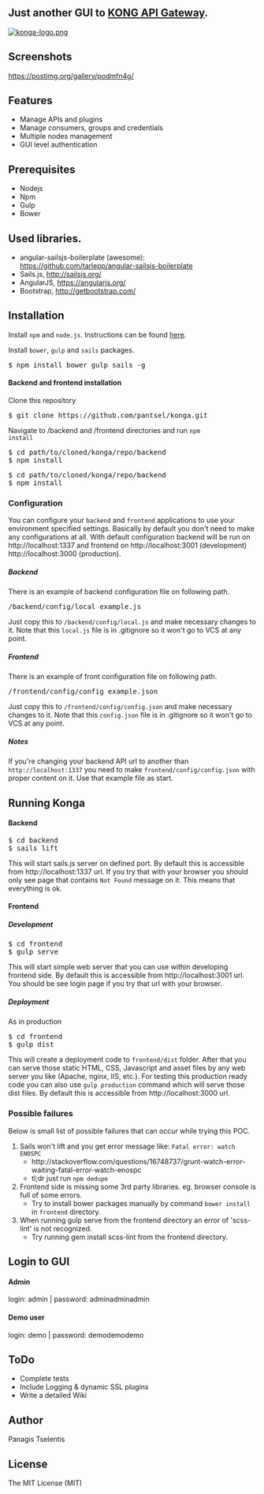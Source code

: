 ## Just another GUI to [KONG API Gateway](http://getkong.org).

[![konga-logo.png](https://s21.postimg.org/lh9qb1fev/konga_logo.png)](https://postimg.org/image/569meq2wz/)


## Screenshots
https://postimg.org/gallery/podmfn4g/

## Features
* Manage APIs and plugins
* Manage consumers, groups and credentials
* Multiple nodes management
* GUI level authentication


## Prerequisites
- Nodejs
- Npm
- Gulp
- Bower

## Used libraries.
* angular-sailsjs-boilerplate (awesome): https://github.com/tarlepp/angular-sailsjs-boilerplate
* Sails.js, http://sailsjs.org/
* AngularJS, https://angularjs.org/
* Bootstrap, http://getbootstrap.com/

## Installation
Install <code>npm</code> and <code>node.js</code>. Instructions can be found [here](http://sailsjs.org/#/getStarted?q=what-os-do-i-need).

Install <code>bower</code>, <code>gulp</code> and <code>sails</code> packages.
<pre>
$ npm install bower gulp sails -g
</pre>

#### Backend and frontend installation

Clone this repository
<pre>$ git clone https://github.com/pantsel/konga.git</pre>
Navigate to /backend and /frontend directories and run <code>npm install</code>
<pre>
$ cd path/to/cloned/konga/repo/backend
$ npm install
</pre>
<pre>
$ cd path/to/cloned/konga/repo/backend
$ npm install
</pre>

### Configuration
You can configure your <code>backend</code> and <code>frontend</code> applications to use your environment specified
settings. Basically by default you don't need to make any configurations at all. With default configuration backend will be run on http://localhost:1337 and frontend on http://localhost:3001 (development) http://localhost:3000 (production).

##### Backend
There is an example of backend configuration file on following path.

<pre>
/backend/config/local_example.js
</pre>

Just copy this to <code>/backend/config/local.js</code> and make necessary changes to it. Note that this
<code>local.js</code> file is in .gitignore so it won't go to VCS at any point.

##### Frontend
There is an example of front configuration file on following path.

<pre>
/frontend/config/config_example.json
</pre>

Just copy this to <code>/frontend/config/config.json</code> and make necessary changes to it. Note that this
<code>config.json</code> file is in .gitignore so it won't go to VCS at any point.

##### Notes
If you're changing your backend API url to another than <code>http://localhost:1337</code> you need to make
<code>frontend/config/config.json</code> with proper content on it. Use that example file as start.

## Running Konga
#### Backend
<pre>
$ cd backend
$ sails lift
</pre>

This will start sails.js server on defined port. By default this is accessible from http://localhost:1337 url. If you
try that with your browser you should only see page that contains <code>Not Found</code> message on it. This means that
everything is ok.

#### Frontend

##### Development #####
<pre>
$ cd frontend
$ gulp serve
</pre>

This will start simple web server that you can use within developing frontend side. By default this is accessible from http://localhost:3001 url. You should be see login page if you try that url with your browser.

##### Deployment #####
As in production
<pre>
$ cd frontend
$ gulp dist
</pre>

This will create a deployment code to ```frontend/dist``` folder. After that you can serve those static HTML, CSS,
Javascript and asset files by any web server you like (Apache, nginx, IIS, etc.). For testing this production ready code
you can also use ```gulp production``` command which will serve those dist files. By default this is accessible from
http://localhost:3000 url.

### Possible failures
Below is small list of possible failures that can occur while trying this POC.

<ol>
    <li>Sails won't lift and you get error message like: <code>Fatal error: watch ENOSPC</code>
        <ul>
            <li>http://stackoverflow.com/questions/16748737/grunt-watch-error-waiting-fatal-error-watch-enospc</li>
            <li>tl;dr just run <code>npm dedupe</code>
        </ul>
    </li>
    <li>Frontend side is missing some 3rd party libraries. eg. browser console is full of some errors.
        <ul>
            <li>Try to install bower packages manually by command <code>bower install</code> in <code>frontend</code> directory.
        </ul>        
    </li>
    <li>When running gulp serve from the frontend directory an error of 'scss-lint' is not recognized.
        <ul>
            <li>Try running gem install scss-lint from the frontend directory.
        </ul>        
    </li>
</ol>

## Login to GUI

#### Admin
login: admin | password: adminadminadmin

#### Demo user
login: demo | password: demodemodemo

## ToDo
* Complete tests
* Include Logging & dynamic SSL plugins
* Write a detailed Wiki

## Author
Panagis Tselentis

## License
The MIT License (MIT)
